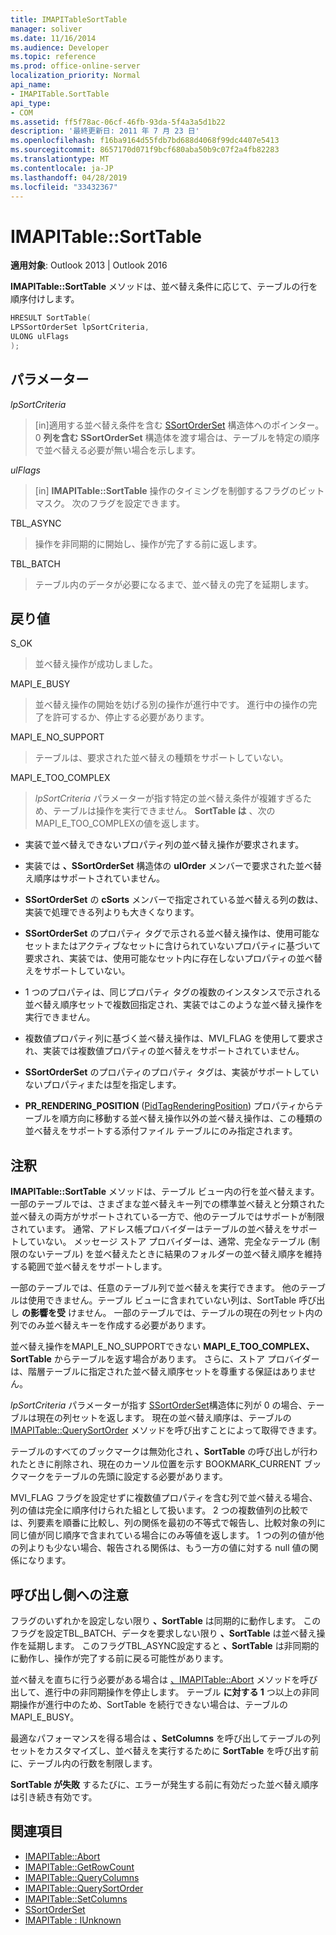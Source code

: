 ```yaml
---
title: IMAPITableSortTable
manager: soliver
ms.date: 11/16/2014
ms.audience: Developer
ms.topic: reference
ms.prod: office-online-server
localization_priority: Normal
api_name:
- IMAPITable.SortTable
api_type:
- COM
ms.assetid: ff5f78ac-06cf-46fb-93da-5f4a3a5d1b22
description: '最終更新日: 2011 年 7 月 23 日'
ms.openlocfilehash: f16ba9164d55fdb7bd688d4068f99dc4407e5413
ms.sourcegitcommit: 8657170d071f9bcf680aba50b9c07f2a4fb82283
ms.translationtype: MT
ms.contentlocale: ja-JP
ms.lasthandoff: 04/28/2019
ms.locfileid: "33432367"
---
```

# <a name="imapitablesorttable"></a>IMAPITable::SortTable

**適用対象**: Outlook 2013 | Outlook 2016 
  
**IMAPITable::SortTable** メソッドは、並べ替え条件に応じて、テーブルの行を順序付けします。 
  
```cpp
HRESULT SortTable(
LPSSortOrderSet lpSortCriteria,
ULONG ulFlags
);
```

## <a name="parameters"></a>パラメーター

_lpSortCriteria_
  
> [in]適用する並べ替え条件を含む [SSortOrderSet](ssortorderset.md) 構造体へのポインター。 0 **列を含む SSortOrderSet** 構造体を渡す場合は、テーブルを特定の順序で並べ替える必要が無い場合を示します。 
    
_ulFlags_
  
> [in] **IMAPITable::SortTable** 操作のタイミングを制御するフラグのビットマスク。 次のフラグを設定できます。 
    
TBL_ASYNC 
  
> 操作を非同期的に開始し、操作が完了する前に返します。
    
TBL_BATCH 
  
> テーブル内のデータが必要になるまで、並べ替えの完了を延期します。
    
## <a name="return-value"></a>戻り値

S_OK 
  
> 並べ替え操作が成功しました。
    
MAPI_E_BUSY 
  
> 並べ替え操作の開始を妨げる別の操作が進行中です。 進行中の操作の完了を許可するか、停止する必要があります。
    
MAPI_E_NO_SUPPORT 
  
> テーブルは、要求された並べ替えの種類をサポートしていない。
    
MAPI_E_TOO_COMPLEX 
  
> _lpSortCriteria_ パラメーターが指す特定の並べ替え条件が複雑すぎるため、テーブルは操作を実行できません。 **SortTable は** 、次のMAPI_E_TOO_COMPLEXの値を返します。 
    
   - 実装で並べ替えできないプロパティ列の並べ替え操作が要求されます。
    
   - 実装では **、SSortOrderSet** 構造体の **ulOrder** メンバーで要求された並べ替え順序はサポートされていません。 
    
   - **SSortOrderSet** の **cSorts** メンバーで指定されている並べ替える列の数は、実装で処理できる列よりも大きくなります。
    
   - **SSortOrderSet** のプロパティ タグで示される並べ替え操作は、使用可能なセットまたはアクティブなセットに含けられていないプロパティに基づいて要求され、実装では、使用可能なセット内に存在しないプロパティの並べ替えをサポートしていない。
    
   - 1 つのプロパティは、同じプロパティ タグの複数のインスタンスで示される並べ替え順序セットで複数回指定され、実装ではこのような並べ替え操作を実行できません。
    
   - 複数値プロパティ列に基づく並べ替え操作は、MVI_FLAG を使用して要求され、実装では複数値プロパティの並べ替えをサポートされていません。 
    
   - **SSortOrderSet** のプロパティのプロパティ タグは、実装がサポートしていないプロパティまたは型を指定します。 
    
   - **PR_RENDERING_POSITION** ([PidTagRenderingPosition](pidtagrenderingposition-canonical-property.md)) プロパティからテーブルを順方向に移動する並べ替え操作以外の並べ替え操作は、この種類の並べ替えをサポートする添付ファイル テーブルにのみ指定されます。
    
## <a name="remarks"></a>注釈

**IMAPITable::SortTable** メソッドは、テーブル ビュー内の行を並べ替えます。 一部のテーブルでは、さまざまな並べ替えキー列での標準並べ替えと分類された並べ替えの両方がサポートされている一方で、他のテーブルではサポートが制限されています。 通常、アドレス帳プロバイダーはテーブルの並べ替えをサポートしていない。 メッセージ ストア プロバイダーは、通常、完全なテーブル (制限のないテーブル) を並べ替えたときに結果のフォルダーの並べ替え順序を維持する範囲で並べ替えをサポートします。 
  
一部のテーブルでは、任意のテーブル列で並べ替えを実行できます。 他のテーブルは使用できません。テーブル ビューに含まれていない列は、SortTable 呼び出し **の影響を受** けません。 一部のテーブルでは、テーブルの現在の列セット内の列でのみ並べ替えキーを作成する必要があります。 
  
並べ替え操作をMAPI_E_NO_SUPPORTできない **MAPI_E_TOO_COMPLEX、SortTable** からテーブルを返す場合があります。 さらに、ストア プロバイダーは、階層テーブルに指定された並べ替え順序セットを尊重する保証はありません。 
  
_lpSortCriteria_ パラメーターが指す [SSortOrderSet](ssortorderset.md)構造体に列が 0 の場合、テーブルは現在の列セットを返します。 現在の並べ替え順序は、テーブルの [IMAPITable::QuerySortOrder](imapitable-querysortorder.md) メソッドを呼び出すことによって取得できます。 
  
テーブルのすべてのブックマークは無効化され **、SortTable** の呼び出しが行われたときに削除され、現在のカーソル位置を示す BOOKMARK_CURRENT ブックマークをテーブルの先頭に設定する必要があります。 
  
MVI_FLAG フラグを設定せずに複数値プロパティを含む列で並べ替える場合、列の値は完全に順序付けられた組として扱います。 2 つの複数値列の比較では、列要素を順番に比較し、列の関係を最初の不等式で報告し、比較対象の列に同じ値が同じ順序で含まれている場合にのみ等値を返します。 1 つの列の値が他の列よりも少ない場合、報告される関係は、もう一方の値に対する null 値の関係になります。
  
## <a name="notes-to-callers"></a>呼び出し側への注意

フラグのいずれかを設定しない限り **、SortTable** は同期的に動作します。 このフラグを設定TBL_BATCH、データを要求しない限り **、SortTable** は並べ替え操作を延期します。 このフラグTBL_ASYNC設定すると **、SortTable** は非同期的に動作し、操作が完了する前に戻る可能性があります。 
  
並べ替えを直ちに行う必要がある場合は [、IMAPITable::Abort](imapitable-abort.md) メソッドを呼び出して、進行中の非同期操作を停止します。 テーブル **に対する 1** つ以上の非同期操作が進行中のため、SortTable を続行できない場合は、テーブルのMAPI_E_BUSY。 
  
最適なパフォーマンスを得る場合は **、SetColumns** を呼び出してテーブルの列セットをカスタマイズし、並べ替えを実行するために **SortTable** を呼び出す前に、テーブル内の行数を制限します。 
  
**SortTable が失敗** するたびに、エラーが発生する前に有効だった並べ替え順序は引き続き有効です。 
  
## <a name="see-also"></a>関連項目

- [IMAPITable::Abort](imapitable-abort.md)
- [IMAPITable::GetRowCount](imapitable-getrowcount.md)
- [IMAPITable::QueryColumns](imapitable-querycolumns.md)
- [IMAPITable::QuerySortOrder](imapitable-querysortorder.md)
- [IMAPITable::SetColumns](imapitable-setcolumns.md)
- [SSortOrderSet](ssortorderset.md)
- [IMAPITable : IUnknown](imapitableiunknown.md)

